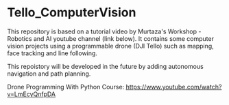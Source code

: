# Tello_ComputerVision
This repository is based on a tutorial video by Murtaza's Workshop - Robotics and AI youtube channel (link below). It contains some computer vision projects using a programmable drone (DJI Tello) such as mapping, face tracking and line following.

This repoistory will be developed in the future by adding autonomous navigation and path planning.

Drone Programming With Python Course: https://www.youtube.com/watch?v=LmEcyQnfpDA
